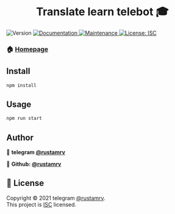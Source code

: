 <h1 align="center">Translate learn telebot 🎓</h1>
<p>
  <img alt="Version" src="https://img.shields.io/badge/version-1.3.0-blue.svg?cacheSeconds=2592000" />
  <a href="https://github.com/rustamrv/bot_node#readme" target="_blank">
    <img alt="Documentation" src="https://img.shields.io/badge/documentation-yes-brightgreen.svg" />
  </a>
  <a href="https://github.com/rustamrv/bot_node/graphs/commit-activity" target="_blank">
    <img alt="Maintenance" src="https://img.shields.io/badge/Maintained%3F-yes-green.svg" />
  </a>
  <a href="https://github.com/rustamrv/bot_node/blob/main/LICENSE" target="_blank">
    <img alt="License: ISC" src="https://img.shields.io/github/license/rustamrv/translate_learn_telebot" />
  </a>
</p>
 

### 🏠 [Homepage](https://github.com/rustamrv/bot_node#readme)

## Install

```sh
npm install
```

## Usage

```sh
npm run start
```

## Author

👤 **telegram [@rustamrv](https://t.me/rustamrv)**

👤 **Github: [@rustamrv](https://github.com/rustamrv)**
  
## 📝 License

Copyright © 2021 telegram [@rustamrv](https://t.me/rustamrv).<br />
This project is [ISC](https://github.com/rustamrv/bot_node/blob/master/LICENSE) licensed.
 